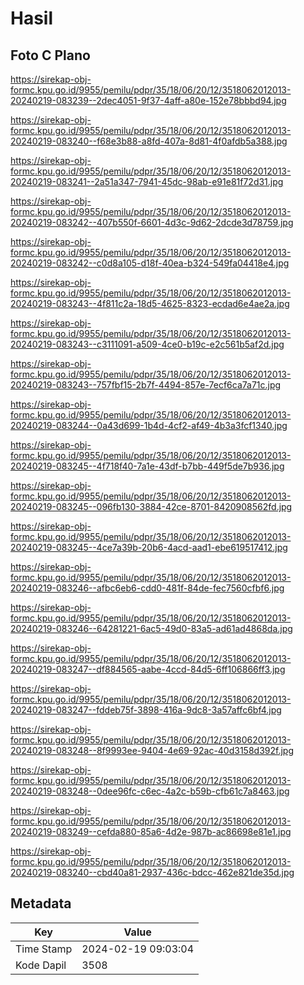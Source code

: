 # Hasil

## Foto C Plano

https://sirekap-obj-formc.kpu.go.id/9955/pemilu/pdpr/35/18/06/20/12/3518062012013-20240219-083239--2dec4051-9f37-4aff-a80e-152e78bbbd94.jpg

https://sirekap-obj-formc.kpu.go.id/9955/pemilu/pdpr/35/18/06/20/12/3518062012013-20240219-083240--f68e3b88-a8fd-407a-8d81-4f0afdb5a388.jpg

https://sirekap-obj-formc.kpu.go.id/9955/pemilu/pdpr/35/18/06/20/12/3518062012013-20240219-083241--2a51a347-7941-45dc-98ab-e91e81f72d31.jpg

https://sirekap-obj-formc.kpu.go.id/9955/pemilu/pdpr/35/18/06/20/12/3518062012013-20240219-083242--407b550f-6601-4d3c-9d62-2dcde3d78759.jpg

https://sirekap-obj-formc.kpu.go.id/9955/pemilu/pdpr/35/18/06/20/12/3518062012013-20240219-083242--c0d8a105-d18f-40ea-b324-549fa04418e4.jpg

https://sirekap-obj-formc.kpu.go.id/9955/pemilu/pdpr/35/18/06/20/12/3518062012013-20240219-083243--4f811c2a-18d5-4625-8323-ecdad6e4ae2a.jpg

https://sirekap-obj-formc.kpu.go.id/9955/pemilu/pdpr/35/18/06/20/12/3518062012013-20240219-083243--c3111091-a509-4ce0-b19c-e2c561b5af2d.jpg

https://sirekap-obj-formc.kpu.go.id/9955/pemilu/pdpr/35/18/06/20/12/3518062012013-20240219-083243--757fbf15-2b7f-4494-857e-7ecf6ca7a71c.jpg

https://sirekap-obj-formc.kpu.go.id/9955/pemilu/pdpr/35/18/06/20/12/3518062012013-20240219-083244--0a43d699-1b4d-4cf2-af49-4b3a3fcf1340.jpg

https://sirekap-obj-formc.kpu.go.id/9955/pemilu/pdpr/35/18/06/20/12/3518062012013-20240219-083245--4f718f40-7a1e-43df-b7bb-449f5de7b936.jpg

https://sirekap-obj-formc.kpu.go.id/9955/pemilu/pdpr/35/18/06/20/12/3518062012013-20240219-083245--096fb130-3884-42ce-8701-8420908562fd.jpg

https://sirekap-obj-formc.kpu.go.id/9955/pemilu/pdpr/35/18/06/20/12/3518062012013-20240219-083245--4ce7a39b-20b6-4acd-aad1-ebe619517412.jpg

https://sirekap-obj-formc.kpu.go.id/9955/pemilu/pdpr/35/18/06/20/12/3518062012013-20240219-083246--afbc6eb6-cdd0-481f-84de-fec7560cfbf6.jpg

https://sirekap-obj-formc.kpu.go.id/9955/pemilu/pdpr/35/18/06/20/12/3518062012013-20240219-083246--64281221-6ac5-49d0-83a5-ad61ad4868da.jpg

https://sirekap-obj-formc.kpu.go.id/9955/pemilu/pdpr/35/18/06/20/12/3518062012013-20240219-083247--df884565-aabe-4ccd-84d5-6ff106866ff3.jpg

https://sirekap-obj-formc.kpu.go.id/9955/pemilu/pdpr/35/18/06/20/12/3518062012013-20240219-083247--fddeb75f-3898-416a-9dc8-3a57affc6bf4.jpg

https://sirekap-obj-formc.kpu.go.id/9955/pemilu/pdpr/35/18/06/20/12/3518062012013-20240219-083248--8f9993ee-9404-4e69-92ac-40d3158d392f.jpg

https://sirekap-obj-formc.kpu.go.id/9955/pemilu/pdpr/35/18/06/20/12/3518062012013-20240219-083248--0dee96fc-c6ec-4a2c-b59b-cfb61c7a8463.jpg

https://sirekap-obj-formc.kpu.go.id/9955/pemilu/pdpr/35/18/06/20/12/3518062012013-20240219-083249--cefda880-85a6-4d2e-987b-ac86698e81e1.jpg

https://sirekap-obj-formc.kpu.go.id/9955/pemilu/pdpr/35/18/06/20/12/3518062012013-20240219-083240--cbd40a81-2937-436c-bdcc-462e821de35d.jpg


## Metadata

| Key        | Value               |
| ---------- | ------------------- |
| Time Stamp | 2024-02-19 09:03:04 |
| Kode Dapil | 3508                |



